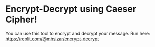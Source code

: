 # Encrypt-Decrypt using Caeser Cipher!

You can use this tool to encrypt and decrypt your message. Run here: https://replit.com/@mhsizar/encrypt-decrypt
 
